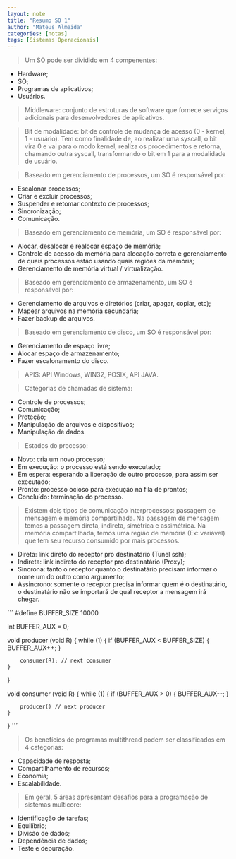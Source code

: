 ```yaml
---
layout: note
title: "Resumo SO 1"
author: "Mateus Almeida"
categories: [notas]
tags: [Sistemas Operacionais]
---
```


>Um SO pode ser dividido em 4 compenentes:

- Hardware;
- SO;
- Programas de aplicativos;
- Usuários.

>Middleware: conjunto de estruturas de software que fornece serviços adicionais para desenvolvedores de aplicativos.

>Bit de modalidade: bit de controle de mudança de acesso (0 - kernel, 1 - usuário). Tem como finalidade de, ao realizar uma syscall, o bit vira 0 e vai para o modo kernel, realiza os procedimentos e retorna, chamando outra syscall, transformando o bit em 1 para a modalidade de usuário.

>Baseado em gerenciamento de processos, um SO é responsável por:

- Escalonar processos;
- Criar e excluir processos;
- Suspender e retomar contexto de processos;
- Sincronização;
- Comunicação.

>Baseado em gerenciamento de memória, um SO é responsável por:

- Alocar, desalocar e realocar espaço de memória;
- Controle de acesso da memória para alocação correta e gerenciamento de quais processos estão usando quais regiões da memória;
- Gerenciamento de memória virtual / virtualização.

>Baseado em gerenciamento de armazenamento, um SO é responsável por:

- Gerenciamento de arquivos e diretórios (criar, apagar, copiar, etc);
- Mapear arquivos na memória secundária;
- Fazer backup de arquivos.

>Baseado em gerenciamento de disco, um SO é responsável por:

- Gerenciamento de espaço livre;
- Alocar espaço de armazenamento;
- Fazer escalonamento do disco.

>APIS: API Windows, WIN32, POSIX, API JAVA.

>Categorias de chamadas de sistema:

- Controle de processos;
- Comunicação;
- Proteção;
- Manipulação de arquivos e dispositivos;
- Manipulação de dados.

>Estados do processo:

- Novo: cria um novo processo;
- Em execução: o processo está sendo executado;
- Em espera: esperando a liberação de outro processo, para assim ser executado;
- Pronto: processo ocioso para execução na fila de prontos;
- Concluído: terminação do processo.

>Existem dois tipos de comunicação interprocessos: passagem de mensagem e memória compartilhada. Na passagem de mensagem temos a passagem direta, indireta, simétrica e assimétrica. Na memória compartilhada, temos uma região de memória (Ex: variável) que tem seu recurso consumido por mais processos.

- Direta: link direto do receptor pro destinatário (Tunel ssh);
- Indireta: link indireto do receptor pro destinatário (Proxy);
- Sincrona: tanto o receptor quanto o destinatário precisam informar o nome um do outro como argumento;
- Assincrono: somente o receptor precisa informar quem é o destinatário, o destinatário não se importará de qual receptor a mensagem irá chegar.

´´´
#define BUFFER_SIZE 10000

int BUFFER_AUX = 0;

void producer (void R) {
	while (1) {
		if (BUFFER_AUX < BUFFER_SIZE) {
			BUFFER_AUX++;
		}

		consumer(R); //	next consumer
	}
}


void consumer (void R) {
	while (1) {
		if (BUFFER_AUX > 0) {
			BUFFER_AUX--;
		}

		producer() // next producer
	}
}
´´´

>Os benefícios de programas multithread podem ser classificados em 4 categorias:

- Capacidade de resposta;
- Compartilhamento de recursos;
- Economia;
- Escalabilidade.

>Em geral, 5 áreas apresentam desafios para a programação de sistemas multicore:

- Identificação de tarefas;
- Equilíbrio;
- Divisão de dados;
- Dependência de dados;
- Teste e depuração.